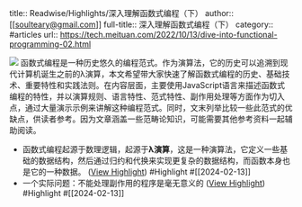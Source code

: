 title:: Readwise/Highlights/深入理解函数式编程（下）
author:: [[soulteary@gmail.com]]
full-title:: 深入理解函数式编程（下）
category:: #articles
url:: https://tech.meituan.com/2022/10/13/dive-into-functional-programming-02.html

![](https://readwise-assets.s3.amazonaws.com/static/images/article0.00998d930354.png)
函数式编程是一种历史悠久的编程范式。作为演算法，它的历史可以追溯到现代计算机诞生之前的λ演算，本文希望带大家快速了解函数式编程的历史、基础技术、重要特性和实践法则。在内容层面，主要使用JavaScript语言来描述函数式编程的特性，并以演算规则、语言特性、范式特性、副作用处理等方面作为切入点，通过大量演示示例来讲解这种编程范式。同时，文末列举比较一些此范式的优缺点，供读者参考。因为文章涵盖一些范畴论知识，可能需要其他参考资料一起辅助阅读。

- 函数式编程起源于数理逻辑，起源于**λ演算**，这是一种演算法，它定义一些基础的数据结构，然后通过归约和代换来实现更复杂的数据结构，而函数本身也是它的一种数据。 ([View Highlight](https://read.readwise.io/read/01hpgz20d9sth2pqetmj2s9e2t)) #Highlight #[[2024-02-13]]
- 一个实际问题：不能处理副作用的程序是毫无意义的 ([View Highlight](https://read.readwise.io/read/01hpgz2bsb2q40ehxh3b31hcef)) #Highlight #[[2024-02-13]]